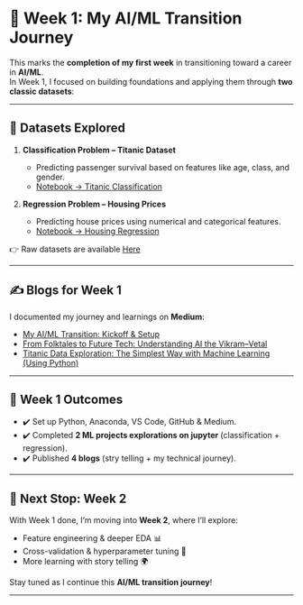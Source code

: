 # 🚀 Week 1: My AI/ML Transition Journey  

This marks the **completion of my first week** in transitioning toward a career in **AI/ML**.  
In Week 1, I focused on building foundations and applying them through **two classic datasets**:  

---

## 📂 Datasets Explored  
1. **Classification Problem – Titanic Dataset**  
   - Predicting passenger survival based on features like age, class, and gender.  
   - [Notebook → Titanic Classification](./titanicExploration.ipynb)  

2. **Regression Problem – Housing Prices**  
   - Predicting house prices using numerical and categorical features.  
   - [Notebook → Housing Regression](./hosuingPrice.ipynb)  

👉 Raw datasets are available [Here]([.ml_portfolio/week1/datasets](https://github.com/adityanarayan007/ml-portfolio/tree/main/datasets))  

---

## ✍️ Blogs for Week 1  
I documented my journey and learnings on **Medium**:  
- [My AI/ML Transition: Kickoff & Setup](your-medium-link)  
- [From Folktales to Future Tech: Understanding AI the Vikram–Vetal]([your-medium-link](https://medium.com/@aiwithaditya/from-folktales-to-future-tech-understanding-ai-the-vikram-vetal-way-0cdf6e0954fe))  
- [Titanic Data Exploration: The Simplest Way with Machine Learning (Using Python)]([your-medium-link](https://medium.com/@aiwithaditya/titanic-data-exploration-the-simplest-way-with-machine-learning-using-python-371311159c35))  
  

---

## 🎯 Week 1 Outcomes  
- ✔️ Set up Python, Anaconda, VS Code, GitHub & Medium.  
- ✔️ Completed **2 ML projects explorations on jupyter** (classification + regression).  
- ✔️ Published **4 blogs** (stry telling + my technical journey).    

---

## 🔮 Next Stop: Week 2  
With Week 1 done, I’m moving into **Week 2**, where I’ll explore:  
- Feature engineering & deeper EDA 📊  
- Cross-validation & hyperparameter tuning 🔧  
- More learning with story telling 🌍  

Stay tuned as I continue this **AI/ML transition journey**!  

---
